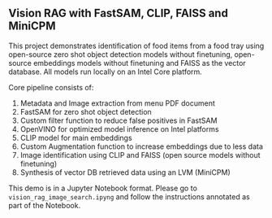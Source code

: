 ## Vision RAG with FastSAM, CLIP, FAISS and MiniCPM

This project demonstrates identification of food items from a food tray using open-source zero shot object detection models without finetuning, open-source embeddings models without finetuning and FAISS as the vector database. All models run locally on an Intel Core platform.

Core pipeline consists of:
1. Metadata and Image extraction from menu PDF document
2. FastSAM for zero shot object detection
3. Custom filter function to reduce false positives in FastSAM
4. OpenVINO for optimized model inference on Intel platforms
5. CLIP model for main embeddings
6. Custom Augmentation function to increase embeddings due to less data
7. Image identification using CLIP and FAISS (open source models without finetuning)
8. Synthesis of vector DB retrieved data using an LVM (MiniCPM)

This demo is in a Jupyter Notebook format. Please go to `vision_rag_image_search.ipyng` and follow the instructions annotated as part of the Notebook. 

